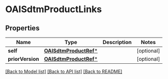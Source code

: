 # OAISdtmProductLinks

## Properties
Name | Type | Description | Notes
------------ | ------------- | ------------- | -------------
**self** | [**OAISdtmProductRef***](OAISdtmProductRef.md) |  | [optional] 
**priorVersion** | [**OAISdtmProductRef***](OAISdtmProductRef.md) |  | [optional] 

[[Back to Model list]](../README.md#documentation-for-models) [[Back to API list]](../README.md#documentation-for-api-endpoints) [[Back to README]](../README.md)


